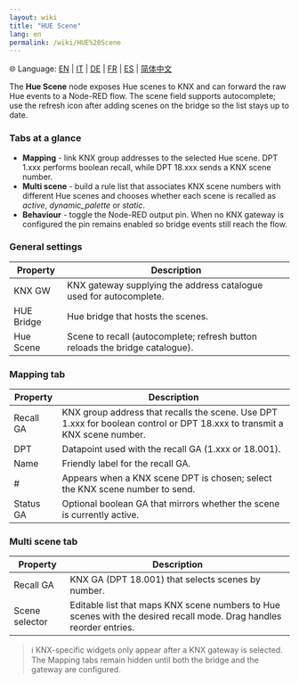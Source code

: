 ```yaml
---
layout: wiki
title: "HUE Scene"
lang: en
permalink: /wiki/HUE%20Scene
---
```

🌐 Language: [EN](https://supergiovane.github.io/node-red-contrib-knx-ultimate/wiki/HUE%20Scene) | [IT](https://supergiovane.github.io/node-red-contrib-knx-ultimate/wiki/it-HUE%20Scene) | [DE](https://supergiovane.github.io/node-red-contrib-knx-ultimate/wiki/de-HUE%20Scene) | [FR](https://supergiovane.github.io/node-red-contrib-knx-ultimate/wiki/fr-HUE%20Scene) | [ES](https://supergiovane.github.io/node-red-contrib-knx-ultimate/wiki/es-HUE%20Scene) | [简体中文](https://supergiovane.github.io/node-red-contrib-knx-ultimate/wiki/zh-CN-HUE%20Scene)

The **Hue Scene** node exposes Hue scenes to KNX and can forward the raw Hue events to a Node-RED flow. The scene field supports autocomplete; use the refresh icon after adding scenes on the bridge so the list stays up to date.

### Tabs at a glance

- **Mapping** - link KNX group addresses to the selected Hue scene. DPT 1.xxx performs boolean recall, while DPT 18.xxx sends a KNX scene number.
- **Multi scene** - build a rule list that associates KNX scene numbers with different Hue scenes and chooses whether each scene is recalled as _active_, _dynamic\_palette_ or _static_.
- **Behaviour** - toggle the Node-RED output pin. When no KNX gateway is configured the pin remains enabled so bridge events still reach the flow.

### General settings

|Property|Description|
|--|--|
| KNX GW | KNX gateway supplying the address catalogue used for autocomplete. |
| HUE Bridge | Hue bridge that hosts the scenes. |
| Hue Scene | Scene to recall (autocomplete; refresh button reloads the bridge catalogue). |

### Mapping tab

|Property|Description|
|--|--|
| Recall GA | KNX group address that recalls the scene. Use DPT 1.xxx for boolean control or DPT 18.xxx to transmit a KNX scene number. |
| DPT | Datapoint used with the recall GA (1.xxx or 18.001). |
| Name | Friendly label for the recall GA. |
| # | Appears when a KNX scene DPT is chosen; select the KNX scene number to send. |
| Status GA | Optional boolean GA that mirrors whether the scene is currently active. |

### Multi scene tab

|Property|Description|
|--|--|
| Recall GA | KNX GA (DPT 18.001) that selects scenes by number. |
| Scene selector | Editable list that maps KNX scene numbers to Hue scenes with the desired recall mode. Drag handles reorder entries. |

> ℹ️ KNX-specific widgets only appear after a KNX gateway is selected. The Mapping tabs remain hidden until both the bridge and the gateway are configured.

